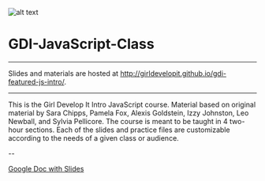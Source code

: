 ![alt text][logo]

[logo]: http://girldevelopit.github.io/gdi-featured-js-intro/dist/img/circle-gdi-logo.png
# GDI-JavaScript-Class
---

Slides and materials are hosted at http://girldevelopit.github.io/gdi-featured-js-intro/.  

---
This is the Girl Develop It Intro JavaScript course. Material based on original material by Sara Chipps, Pamela Fox, Alexis Goldstein, Izzy Johnston, Leo Newball, and Sylvia Pellicore.  The course is meant to be taught in 4 two-hour sections. Each of the slides and practice files are customizable according to the needs of a given class or audience.

--

[Google Doc with Slides](https://docs.google.com/document/d/e/2PACX-1vQuUwBnt0YhsDTxpTAfk0Q4j1FZUxLkkbqfbhqeVrT7OnhAceVcV5LuUqPer3z3Rf2zN0FNxkPCantn/pub)

